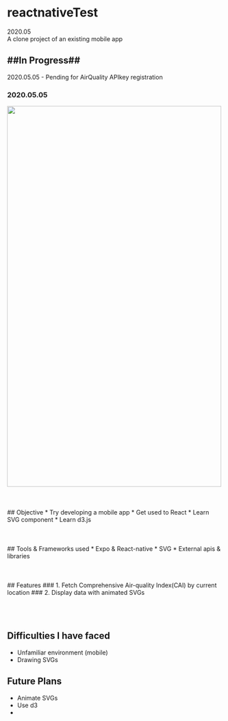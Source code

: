 # reactnativeTest
2020.05
<br>
A clone project of an existing mobile app
## ##In Progress##
2020.05.05 - Pending for AirQuality APIkey registration
### 2020.05.05
<img src="https://github.com/lpaqkosw/readmeImages/blob/master/nativetest/native.jpg" width="500" height="888">
<br><br><br><br>
## Objective
* Try developing a mobile app
* Get used to React
* Learn SVG component
* Learn d3.js
<br><br><br><br>
## Tools & Frameworks used
* Expo & React-native
* SVG
* External apis & libraries
<br><br><br><br>
## Features
### 1. Fetch Comprehensive Air-quality Index(CAI) by current location
### 2. Display data with animated SVGs
<br><br><br><br>

## Difficulties I have faced
* Unfamiliar environment (mobile)
* Drawing SVGs

## Future Plans
* Animate SVGs
* Use d3
* 
